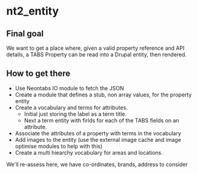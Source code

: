 # nt2_entity

## Final goal

We want to get a place where, given a valid property reference and API details, a TABS Property can be read into a Drupal entity, then rendered.

## How to get there

  * Use Neontabs IO module to fetch the JSON
  * Create a module that defines a stub, non array values, for the property entity
  * Create a vocabulary and terms for attributes.
    * Initial just storing the label as a term title.
    * Next a term entity with firlds for each of the TABS fields on an attribute.
  * Associate the attributes of a property with terms in the vocabulary
  * Add images to the entity (use the external image cache and image optimise modules to help with this)
  * Create a multi hiearchy vocabulary for areas and locations.

We'll re-assess here, we have co-ordinates, brands, address to consider
